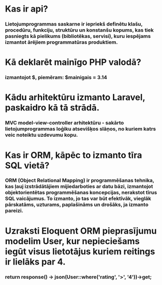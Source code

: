 # Kas ir api?
### Lietojumprogrammas saskarne ir iepriekš definētu klašu, procedūru, funkciju, struktūru un konstanšu kopums, kas tiek pasniegts kā pielikums (bibliotēkas, servisi), kuru iespējams izmantot ārējiem programmatūras produktiem.

# Kā deklarēt mainīgo PHP valodā?
### izmantojot $, piemēram: $mainigais = 3.14

# Kādu arhitektūru izmanto Laravel, paskaidro kā tā strādā.
### MVC model-view-controller arhitektūru - sakārto lietojumprogrammas loģiku atsevišķos slāņos, no kuriem katrs veic noteiktu uzdevumu kopu.

# Kas ir ORM, kāpēc to izmanto tīra SQL vietā?
### ORM (Object Relational Mapping) ir programmēšanas tehnika, kas ļauj izstrādātājiem mijiedarboties ar datu bāzi, izmantojot objektorientētas programmēšanas koncepcijas, nerakstot tīrus SQL vaicājumus. To izmanto, jo tas var būt efektīvāk, vieglāk pārskatāms, uzturams, paplašināms un drošāks, ja izmanto pareizi.

# Uzraksti Eloquent ORM pieprasījumu modelim User, kur nepieciešams iegūt visus lietotājus kuriem reitings ir lielāks par 4.
### return response() -> json(User::where('rating', '>', '4'))->get;

